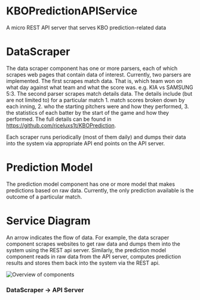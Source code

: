 # KBOPredictionAPIService
A micro REST API server that serves KBO prediction-related data

# DataScraper

The data scraper component has one or more parsers, each of which scrapes web pages that contain data of interest. Currently, two parsers are implemented. The first scrapes match data. That is, which team won on what day against what team and what the score was. e.g. KIA vs SAMSUNG 5:3. The second parser scrapes match details data. The details include (but are not limited to) for a particular match 1. match scores broken down by each inning, 2. who the starting pitchers were and how they performed, 3. the statistics of each batter by the start of the game and how they performed. The full details can be found in https://github.com/riceluxs1t/KBOPrediction. 

Each scraper runs periodically (most of them daily) and dumps their data into the system via appropriate API end points on the API server.

# Prediction Model

The prediction model component has one or more model that makes predictions based on raw data. Currently, the only prediction available is the outcome of a particular match.

# Service Diagram

An arrow indicates the flow of data. For example, the data scraper component scrapes websites to get raw data and dumps them into the system using the REST api server. Similarly, the prediction model component reads in raw data from the API server, computes prediction results and stores them back into the system via the REST api.  

![Overview of components](../master/doc/diagram.jpg)


### DataScraper -> API Server
